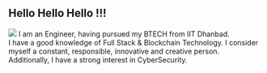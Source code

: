 ## Hello Hello Hello !!!
<img src="https://res.cloudinary.com/dbncp99x2/image/upload/v1718389732/pL17_ponuke.png" />
I am an Engineer, having pursued my BTECH from IIT Dhanbad.<br>
I have a good knowledge of Full Stack & Blockchain Technology. I consider myself a constant, responsible, innovative and creative person.<br>
Additionally, I have a strong interest in CyberSecurity.

<!--
**PiyushLunawat/PiyushLunawat** is a ✨ _special_ ✨ repository because its `README.md` (this file) appears on your GitHub profile.

Here are some ideas to get you started:

- 🔭 I’m currently working on ...
- 🌱 I’m currently learning ...
- 👯 I’m looking to collaborate on ...
- 🤔 I’m looking for help with ...
- 💬 Ask me about ...
- 📫 How to reach me: ...
- 😄 Pronouns: ...
- ⚡ Fun fact: ...
-->
